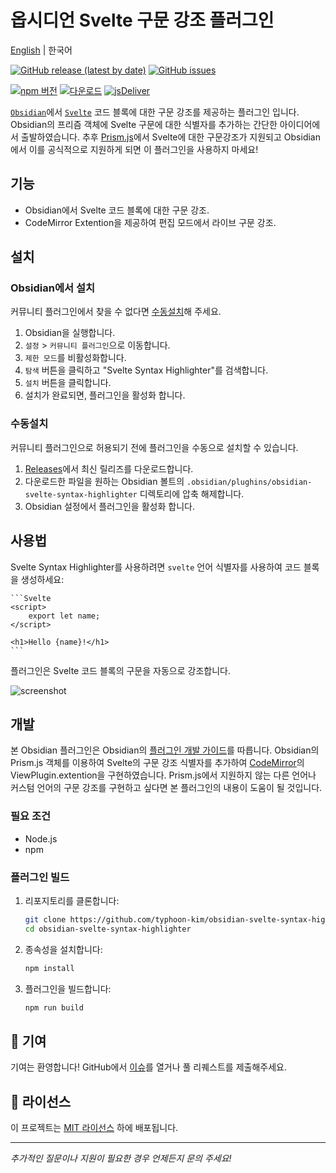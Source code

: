 # **옵시디언 Svelte 구문 강조 플러그인**

[English](https://typhoon-kim.github.io/obsidian-svelte-syntax-highlighter/) | 한국어

[![GitHub release (latest by date)](https://img.shields.io/github/v/release/typhoon-kim/obsidian-svelte-syntax-highlighter)](https://github.com/typhoon-kim/obsidian-svelte-syntax-highlighter/releases)
[![GitHub issues](https://img.shields.io/github/issues/typhoon-kim/obsidian-svelte-syntax-highlighter)](https://github.com/typhoon-kim/obsidian-svelte-syntax-highlighter/issues)

[![npm 버전](https://badgen.net/npm/v/obsidian-svelte-syntax-highlighter)](https://www.npmjs.com/package/obsidian-svelte-syntax-highlighter)
[![다운로드](https://badgen.net/npm/dt/obsidian-svelte-syntax-highlighter)](https://www.npmjs.com/package/obsidian-svelte-syntax-highlighter)
[![jsDeliver](https://data.jsdelivr.com/v1/package/npm/obsidian-svelte-syntax-highlighter/badge)](https://www.jsdelivr.com/package/npm/obsidian-svelte-syntax-highlighter)

[`Obsidian`](https://obsidian.md/)에서 [`Svelte`](https://svelte.dev/) 코드 블록에 대한 구문 강조를 제공하는 플러그인 입니다.
Obsidian의 프리즘 객체에 Svelte 구문에 대한 식별자를 추가하는 간단한 아이디어에서 출발하였습니다. 추후 [Prism.js](https://prismjs.com/)에서 Svelte에 대한 구문강조가 지원되고 Obsidian에서 이를 공식적으로 지원하게 되면 이 플러그인을 사용하지 마세요!

## 기능

- Obsidian에서 Svelte 코드 블록에 대한 구문 강조.
- CodeMirror Extention을 제공하여 편집 모드에서 라이브 구문 강조.

## 설치

### Obsidian에서 설치

커뮤니티 플러그인에서 찾을 수 없다면 [수동설치](#수동설치)해 주세요.

1. Obsidian을 실행합니다.
2. `설정` > `커뮤니티 플러그인`으로 이동합니다.
3. `제한 모드`를 비활성화합니다.
4. `탐색` 버튼을 클릭하고 "Svelte Syntax Highlighter"를 검색합니다.
5. `설치` 버튼을 클릭합니다.
6. 설치가 완료되면, 플러그인을 활성화 합니다.

### 수동설치

커뮤니티 플러그인으로 허용되기 전에 플러그인을 수동으로 설치할 수 있습니다.

1. [Releases](https://github.com/typhoon-kim/obsidian-svelte-syntax-highlighter/releases)에서 최신 릴리즈를 다운로드합니다.
2. 다운로드한 파일을 원하는 Obsidian 볼트의 `.obsidian/plughins/obsidian-svelte-syntax-highlighter` 디렉토리에 압축 해제합니다.
3. Obsidian 설정에서 플러그인을 활성화 합니다.

## 사용법

Svelte Syntax Highlighter를 사용하려면 `svelte` 언어 식별자를 사용하여 코드 블록을 생성하세요:

    ```Svelte
    <script>
        export let name;
    </script>

    <h1>Hello {name}!</h1>
    ```

플러그인은 Svelte 코드 블록의 구문을 자동으로 강조합니다.

![screenshot](screenshot.gif)

## 개발

본 Obsidian 플러그인은 Obsidian의 [플러그인 개발 가이드](https://docs.obsidian.md)를 따릅니다. Obsidian의 Prism.js 객체를 이용하여 Svelte의 구문 강조 식별자를 추가하여 [CodeMirror](https://codemirror.net/)의 ViewPlugin.extention을 구현하였습니다. Prism.js에서 지원하지 않는 다른 언어나 커스텀 언어의 구문 강조를 구현하고 싶다면 본 플러그인의 내용이 도움이 될 것입니다.

### 필요 조건

- Node.js
- npm

### 플러그인 빌드

1. 리포지토리를 클론합니다:
    ```bash
    git clone https://github.com/typhoon-kim/obsidian-svelte-syntax-highlighter.git
    cd obsidian-svelte-syntax-highlighter
    ```

2. 종속성을 설치합니다:
    ```bash
    npm install
    ```

3. 플러그인을 빌드합니다:
    ```bash
    npm run build
    ```

## 🤝 기여

기여는 환영합니다! GitHub에서 [이슈](https://github.com/typhoon-kim/obsidian-svelte-syntax-highlighter/issues)를 열거나 풀 리퀘스트를 제출해주세요.

## 📝 라이선스

이 프로젝트는 [MIT 라이선스](LICENSE) 하에 배포됩니다.

---

*추가적인 질문이나 지원이 필요한 경우 언제든지 문의 주세요!*

